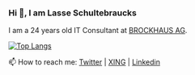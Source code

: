 ### Hi 👋, I am Lasse Schultebraucks

I am a 24 years old IT Consultant at [BROCKHAUS AG](https://www.brockhaus-ag.de/). 


[![Top Langs](https://github-readme-stats.vercel.app/api/top-langs/?username=lschultebraucks)](https://github.com/anuraghazra/github-readme-stats)


📫 How to reach me: [Twitter](https://twitter.com/LSchultebraucks) | [XING](https://www.xing.com/profile/Lasse_Schultebraucks/) | [Linkedin](https://www.linkedin.com/in/lasse-schultebraucks-407b54175/)
